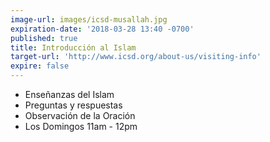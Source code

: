 ```yaml
---
image-url: images/icsd-musallah.jpg
expiration-date: '2018-03-28 13:40 -0700'
published: true
title: Introducción al Islam
target-url: 'http://www.icsd.org/about-us/visiting-info'
expire: false
---
```

- Enseñanzas del Islam
- Preguntas y respuestas
- Observación de la Oración
- Los Domingos 11am - 12pm
